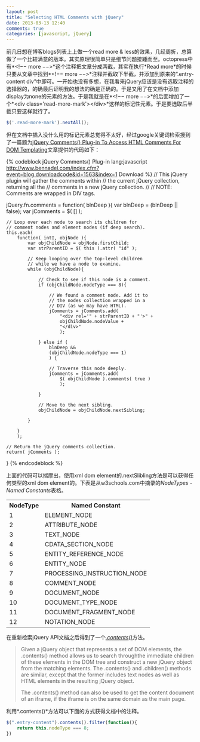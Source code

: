```yaml
---
layout: post
title: "Selecting HTML Comments with jQuery"
date: 2013-03-13 12:40
comments: true
categories: [javascript, jQuery]
---
```


<div class='begin-indent2em' filter='p:not(:has(a.fancybox :first-child))'></div>
前几日想在博客blogs列表上上做一个read more & less的效果，几经周折，总算做了一个比较满意的版本。其实原理很简单只是细节问题接踵而至。octopress中有*&lt;!&minus;&minus; more &minus;&minus;&gt;*这个注释把文章分成两截，其实在执行*Read more*的时候只要从文章中找到*&lt;!&minus;&minus; more &minus;&minus;&gt;*注释并截取下半截，并添加到原来的“.entry-content div”中即可。一开始也没有多想，在我看来jQuery应该是没有选取注释的选择器的，的确最后证明我的想法的确是正确的。于是又用了在文档中添加display为none的元素的方法。于是我就是在*&lt;!&minus;&minus; more &minus;&minus;&gt;*的后面增加了一个*&lt;div class='read-more-mark'&gt;&lt;/div&gt;*这样的标记性元素。于是要选取后半截只要这样就行了。

``` javascript
$('.read-more-mark').nextAll();
```

<!-- more -->
但在文档中插入没什么用的标记元素总觉得不太好，经过google关键词检索搜到了一篇题为[jQuery Comments() Plug-in To Access HTML Comments For DOM Templating](http://www.bennadel.com/blog/1563-jQuery-Comments-Plug-in-To-Access-HTML-Comments-For-DOM-Templating.htm)文章提供的代码如下：

{% codeblock jQuery Comments() Plug-in lang:javascript http://www.bennadel.com/index.cfm?event=blog.downloadcode&id=1563&index=1 Download %}
// This jQuery plugin will gather the comments within
// the current jQuery collection, returning all the
// comments in a new jQuery collection.
//
// NOTE: Comments are wrapped in DIV tags.
 
jQuery.fn.comments = function( blnDeep ){
	var blnDeep = (blnDeep || false);
	var jComments = $( [] );
 
	// Loop over each node to search its children for
	// comment nodes and element nodes (if deep search).
	this.each(
		function( intI, objNode ){
			var objChildNode = objNode.firstChild;
			var strParentID = $( this ).attr( "id" );
 
			// Keep looping over the top-level children
			// while we have a node to examine.
			while (objChildNode){
 
				// Check to see if this node is a comment.
				if (objChildNode.nodeType === 8){
 
					// We found a comment node. Add it to
					// the nodes collection wrapped in a
					// DIV (as we may have HTML).
					jComments = jComments.add(
						"<div rel='" + strParentID + "'>" +
						objChildNode.nodeValue +
						"</div>"
						);
 
				} else if (
					blnDeep &&
					(objChildNode.nodeType === 1)
					) {
 
					// Traverse this node deeply.
					jComments = jComments.add(
						$( objChildNode ).comments( true )
						);
 
				}
 
				// Move to the next sibling.
				objChildNode = objChildNode.nextSibling;
 
			}
 
		}
		);
 
	// Return the jQuery comments collection.
	return( jComments );
}
{% endcodeblock %}

上面的代码可以揣摩出，使用xml dom element的.nextSlibling方法是可以获得任何类型的xml dom element的。下表是从w3schools.com中摘录的*NodeTypes - Named Constants*表格。

<table>
    <tr>
        <th>NodeType</th>
        <th>Named Constant</th>
    </tr>
    <tr>
        <td>1</td>
        <td>ELEMENT_NODE</td>
    </tr>
    <tr>
        <td>2</td>
        <td>ATTRIBUTE_NODE</td>
    </tr>
    <tr>
        <td>3</td>
        <td>TEXT_NODE</td>
    </tr>
    <tr>
        <td>4</td>
        <td>CDATA_SECTION_NODE</td>
    </tr>
    <tr>
        <td>5</td>
        <td>ENTITY_REFERENCE_NODE</td>
    </tr>
    <tr>
        <td>6</td>
        <td>ENTITY_NODE</td>
    </tr>
    <tr>
        <td>7</td>
        <td>PROCESSING_INSTRUCTION_NODE</td>
    </tr>
    <tr>
        <td>8</td>
        <td>COMMENT_NODE</td>
    </tr>
    <tr>
        <td>9</td>
        <td>DOCUMENT_NODE</td>
    </tr>
    <tr>
        <td>10</td>
        <td>DOCUMENT_TYPE_NODE</td>
    </tr>
    <tr>
        <td>11</td>
        <td>DOCUMENT_FRAGMENT_NODE</td>
    </tr>
    <tr>
        <td>12</td>
        <td>NOTATION_NODE</td>
    </tr>
</table>

在重新检索jQuery API文档之后得到了一个[*.contents()*](http://api.jquery.com/contents/)方法。

>Given a jQuery object that represents a set of DOM elements, the .contents() method allows us to search throughthe immediate children of these elements in the DOM tree and construct a new jQuery object from the matching elements. The .contents() and .children() methods are similar, except that the former includes text nodes as well as HTML elements in the resulting jQuery object.
>
>The .contents() method can also be used to get the content document of an iframe, if the iframe is on the same domain as the main page.

利用*.contents()*方法可以下面的方式获得文档中的注释。

``` javascript
$(".entry-content").contents().filter(function(){
    return this.nodeType === 8;
})
```
